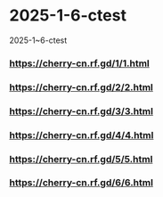 # 2025-1-6-ctest
2025-1~6-ctest

### https://cherry-cn.rf.gd/1/1.html
### https://cherry-cn.rf.gd/2/2.html
### https://cherry-cn.rf.gd/3/3.html
### https://cherry-cn.rf.gd/4/4.html
### https://cherry-cn.rf.gd/5/5.html
### https://cherry-cn.rf.gd/6/6.html
